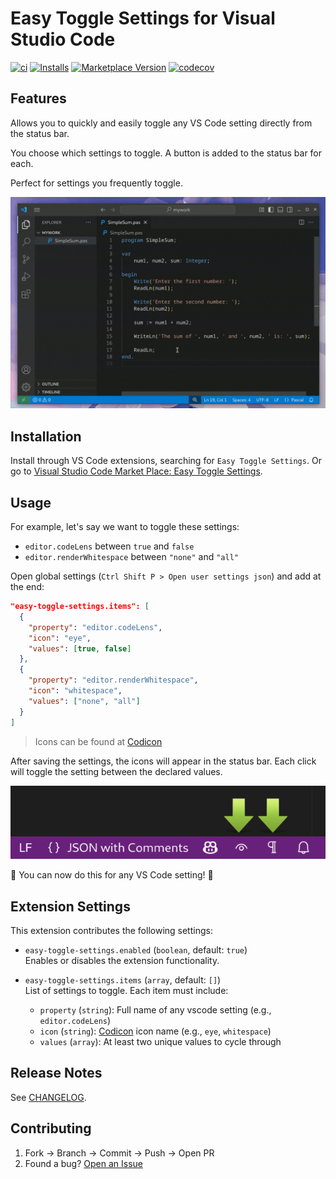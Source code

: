 # Easy Toggle Settings for Visual Studio Code

[![ci](https://github.com/mhagnumdw/vscode-easy-toggle-settings/actions/workflows/ci.yml/badge.svg)](https://github.com/mhagnumdw/vscode-easy-toggle-settings/actions/workflows/ci.yml)
[![Installs](https://img.shields.io/visual-studio-marketplace/i/mhagnumdw.easy-toggle-settings)](https://marketplace.visualstudio.com/items?itemName=mhagnumdw.easy-toggle-settings)
[![Marketplace Version](https://img.shields.io/visual-studio-marketplace/v/mhagnumdw.easy-toggle-settings.svg)](https://marketplace.visualstudio.com/items?itemName=mhagnumdw.easy-toggle-settings)
[![codecov](https://codecov.io/github/mhagnumdw/vscode-easy-toggle-settings/branch/badges/graph/badge.svg?token=PK2XHKQCW2)](https://codecov.io/github/mhagnumdw/vscode-easy-toggle-settings)

## Features

Allows you to quickly and easily toggle any VS Code setting directly from the status bar.

You choose which settings to toggle. A button is added to the status bar for each.

Perfect for settings you frequently toggle.

![demo](resources/docs/demo.gif)

## Installation

Install through VS Code extensions, searching for `Easy Toggle Settings`. Or go to  [Visual Studio Code Market Place: Easy Toggle Settings](https://marketplace.visualstudio.com/items?itemName=mhagnumdw.easy-toggle-settings).

## Usage

For example, let's say we want to toggle these settings:

- `editor.codeLens` between `true` and `false`
- `editor.renderWhitespace` between `"none"` and `"all"`

Open global settings (`Ctrl Shift P > Open user settings json`) and add at the end:

```json
"easy-toggle-settings.items": [
  {
    "property": "editor.codeLens",
    "icon": "eye",
    "values": [true, false]
  },
  {
    "property": "editor.renderWhitespace",
    "icon": "whitespace",
    "values": ["none", "all"]
  }
]
```

> Icons can be found at [Codicon](https://code.visualstudio.com/api/references/icons-in-labels#icon-listing)

After saving the settings, the icons will appear in the status bar. Each click will toggle the setting between the declared values.

![toolbar](resources/docs/toolbar.png)

🎉 You can now do this for any VS Code setting! 🥳

## Extension Settings

This extension contributes the following settings:

- `easy-toggle-settings.enabled` (`boolean`, default: `true`)  
  Enables or disables the extension functionality.

- `easy-toggle-settings.items` (`array`, default: `[]`)  
  List of settings to toggle. Each item must include:
  - `property` (`string`): Full name of any vscode setting (e.g., `editor.codeLens`)
  - `icon` (`string`): [Codicon](https://code.visualstudio.com/api/references/icons-in-labels#icon-listing) icon name (e.g., `eye`, `whitespace`)
  - `values` (`array`): At least two unique values to cycle through

## Release Notes

See [CHANGELOG](CHANGELOG.md).

## Contributing

1. Fork → Branch → Commit → Push → Open PR
2. Found a bug? [Open an Issue](https://github.com/mhagnumdw/vscode-easy-toggle-settings/issues)
